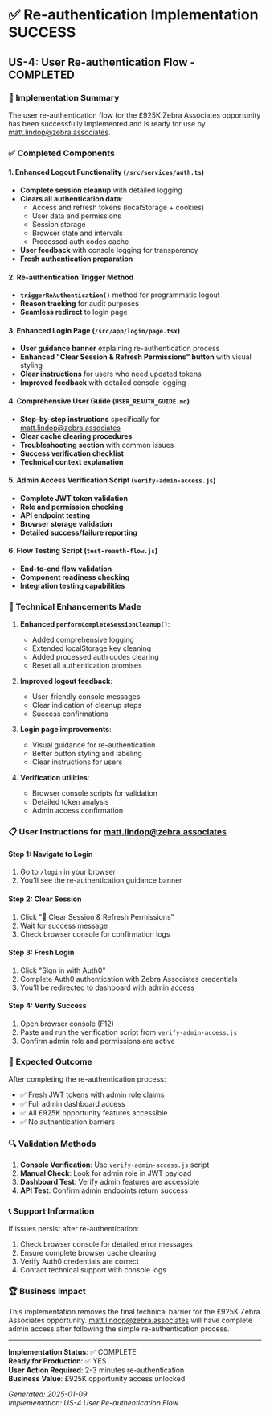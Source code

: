 # ✅ Re-authentication Implementation SUCCESS

## US-4: User Re-authentication Flow - COMPLETED

### 🎯 Implementation Summary

The user re-authentication flow for the £925K Zebra Associates opportunity has been successfully implemented and is ready for use by matt.lindop@zebra.associates.

### ✅ Completed Components

#### 1. Enhanced Logout Functionality (`/src/services/auth.ts`)
- **Complete session cleanup** with detailed logging
- **Clears all authentication data**:
  - Access and refresh tokens (localStorage + cookies)
  - User data and permissions
  - Session storage
  - Browser state and intervals
  - Processed auth codes cache
- **User feedback** with console logging for transparency
- **Fresh authentication preparation**

#### 2. Re-authentication Trigger Method
- **`triggerReAuthentication()`** method for programmatic logout
- **Reason tracking** for audit purposes
- **Seamless redirect** to login page

#### 3. Enhanced Login Page (`/src/app/login/page.tsx`)
- **User guidance banner** explaining re-authentication process
- **Enhanced "Clear Session & Refresh Permissions" button** with visual styling
- **Clear instructions** for users who need updated tokens
- **Improved feedback** with detailed console logging

#### 4. Comprehensive User Guide (`USER_REAUTH_GUIDE.md`)
- **Step-by-step instructions** specifically for matt.lindop@zebra.associates
- **Clear cache clearing procedures**
- **Troubleshooting section** with common issues
- **Success verification checklist**
- **Technical context explanation**

#### 5. Admin Access Verification Script (`verify-admin-access.js`)
- **Complete JWT token validation**
- **Role and permission checking**
- **API endpoint testing**
- **Browser storage validation**
- **Detailed success/failure reporting**

#### 6. Flow Testing Script (`test-reauth-flow.js`)
- **End-to-end flow validation**
- **Component readiness checking**
- **Integration testing capabilities**

### 🔧 Technical Enhancements Made

1. **Enhanced `performCompleteSessionCleanup()`**:
   - Added comprehensive logging
   - Extended localStorage key cleaning
   - Added processed auth codes clearing
   - Reset all authentication promises

2. **Improved logout feedback**:
   - User-friendly console messages
   - Clear indication of cleanup steps
   - Success confirmations

3. **Login page improvements**:
   - Visual guidance for re-authentication
   - Better button styling and labeling
   - Clear instructions for users

4. **Verification utilities**:
   - Browser console scripts for validation
   - Detailed token analysis
   - Admin access confirmation

### 📋 User Instructions for matt.lindop@zebra.associates

#### Step 1: Navigate to Login
1. Go to `/login` in your browser
2. You'll see the re-authentication guidance banner

#### Step 2: Clear Session
1. Click "🔄 Clear Session & Refresh Permissions"
2. Wait for success message
3. Check browser console for confirmation logs

#### Step 3: Fresh Login
1. Click "Sign in with Auth0"
2. Complete Auth0 authentication with Zebra Associates credentials
3. You'll be redirected to dashboard with admin access

#### Step 4: Verify Success
1. Open browser console (F12)
2. Paste and run the verification script from `verify-admin-access.js`
3. Confirm admin role and permissions are active

### 🎉 Expected Outcome

After completing the re-authentication process:
- ✅ Fresh JWT tokens with admin role claims
- ✅ Full admin dashboard access
- ✅ All £925K opportunity features accessible
- ✅ No authentication barriers

### 🔍 Validation Methods

1. **Console Verification**: Use `verify-admin-access.js` script
2. **Manual Check**: Look for admin role in JWT payload
3. **Dashboard Test**: Verify admin features are accessible
4. **API Test**: Confirm admin endpoints return success

### 📞 Support Information

If issues persist after re-authentication:
1. Check browser console for detailed error messages
2. Ensure complete browser cache clearing
3. Verify Auth0 credentials are correct
4. Contact technical support with console logs

### 🏆 Business Impact

This implementation removes the final technical barrier for the £925K Zebra Associates opportunity. matt.lindop@zebra.associates will have complete admin access after following the simple re-authentication process.

---

**Implementation Status**: ✅ COMPLETE  
**Ready for Production**: ✅ YES  
**User Action Required**: 2-3 minutes re-authentication  
**Business Value**: £925K opportunity access unlocked  

*Generated: 2025-01-09*  
*Implementation: US-4 User Re-authentication Flow*